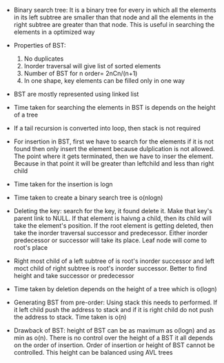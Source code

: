 * Binary search tree: It is a binary tree for every in which all the elements in its left subtree are smaller than that node and all the elements in the right subtree are greater than that node. This is useful in searching the elements in a optimized way

* Properties of BST:
    1. No duplicates
    2. Inorder traversal will give list of sorted elements
    3. Number of BST for n order= 2nCn/(n+1)
    4. In one shape, key elements can be filled only in one way

* BST are mostly represented using linked list

* Time taken for searching the elements in BST is depends on the height of a tree

* If a tail recursion is converted into loop, then stack is not required

* For insertion in BST, first we have to search for the elements if it is not found then only insert the element because dulplication is not allowed. The point where it gets terminated, then we have to inser the element. Because in that point it will be greater than leftchild and less than right child

* Time taken for the insertion is logn

* Time taken to create a binary search tree is o(nlogn)

* Deleting the key: search for the key, it found delete it. Make that key's parent link to NULL. If that element is haivng a child, then its child will take the element's position. If the root element is getting deleted, then take the inorder traversal successor and predecessor. Either inorder predecessor or successor will take its place. Leaf node will come to root's place

* Right most child of a left subtree of is root's inorder successor and left moct child of right subtree is root's inorder successor. Better to find height and take successor or predecessor

* Time taken by deletion depends on the height of a tree which is o(logn)

* Generating BST from pre-order: Using stack this needs to performed. If it left child push the address to stack and if it is right child do not push the address to stack. Time taken is o(n)

* Drawback of BST: height of BST can be as maximum as o(logn) and as min as o(n). There is no control over the height of a BST it all depends on the order of insertion. Order of insertion or height of BST cannot be controlled. This height can be balanced using AVL trees